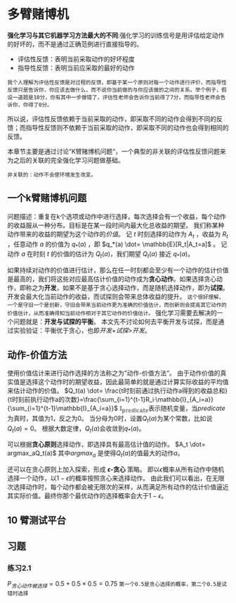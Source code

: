 # 多臂赌博机

**强化学习与其它机器学习方法最大的不同**:强化学习的训练信号是用评估给定动作的好坏的，而不是通过正确范例进行直接指导的。

- 评估性反馈：表明当前采取动作的好坏程度
- 指导性反馈：表明当前应采取的最好的动作

```我个人理解为评估性反馈是对过程的反馈，即基于某一个原则对每一个动作进行评价，而指导性反馈只是告诉你，你应该去做什么，而不说你当前做的与你应该做的之间的关系。举个例子，假设一道题是10分，你有其中一步做错了，评估性老师会告诉你当前得了7分，而指导性老师会告诉你，你得了0分。```

所以说，评估性反馈依赖于当前采取的动作，即采取不同的动作会得到不同的反馈；而指导性反馈则不依赖于当前采取的动作，即采取不同的动作也会得到相同的反馈。

本章节主要是通过讨论”K臂赌博机问题“，一个典型的非关联的评估性反馈问题来为之后的关联的完全强化学习问题做基础。

```非关联的：动作不会使环境发生改变。```

## 一个k臂赌博机问题

问题描述：重复在k个选项或动作中进行选择，每次选择会有一个收益，每个动作的收益服从一种分布。目标是在某一段时间内最大化总收益的期望。
我们称某种动作带来的收益的期望为这个动作的*价值*。
记 $t$ 时刻选择的动作为 $A_t$ ，收益为 $R_t$ ，任意动作 $a$ 的价值为 $q_*(a)$ ，即 $q_*(a) \dot= \mathbb{E}[R_t|A_t=a]$ 。
记动作 $a$ 在时刻 $t$ 的价值的估计为 $Q_t(a)$，我们期望 $Q_t(a)$ 接近 $q_*(a)$。

如果持续对动作的价值进行估计，那么在任一时刻都会至少有一个动作的估计价值是最高的，我们将这些对应最高估计价值的动作成为**贪心动作**。如果选择贪心动作，即称之为**开发**，如果不是基于贪心选择动作，而是随机选择动作，即为**试探**。
开发会最大化当前动作的收益，而试探则会带来总体收益的提升。
```这个很好理解，一个是守旧一个是创新，守旧会带来当前动作更为准确的价值估计，而创新则会提高其它动作的价值估计，从而准确得知当前动作相对于其它动作的价值估计。```
强化学习需要去解决的一个问题就是：**开发与试探的平衡**。
本文先不讨论如何去平衡开发与试探，而是通过实验验证：平衡优于贪心，也即*开发+试探>开发*。

## 动作-价值方法

使用价值估计来进行动作选择的方法称之为”动作-价值方法“。
由于动作价值的真实值是选择这个动作时的期望收益，因此最简单的就是通过计算实际收益的平均值来估计动作的价值。
$Q_t(a) \dot= \frac{t时刻前通过执行动作a得到的收益总和}{t时刻前执行动作a的次数}=\frac{\sum_{i=1}^{t-1}R_i·\mathbb{I}_{A_i=a}}{\sum_{i=1}^{t-1}\mathbb{I}_{A_i=a}}$
$\mathbb{I_{predicate}}$表示随机变量，当$predicate$为真时，其值为1，反之为0。
当分母为$0$时，设置$Q_t(a)$为某个常数，比如说$Q_t(a)=0$。
根据大数定律，$Q_t(a)$会收敛到$q_*(a)$。

可以根据**贪心原则**选择动作，即选择具有最高估计值的动作。
$A_t \dot= argmax_aQ_t(a)$
其中$argmax_a$ 是使得$Q_t(a)$的值最大的动作$a$。

还可以在贪心原则上加入探索，形成 **$\epsilon$-贪心** 策略。
即以$\epsilon$概率从所有动作中随机选择一个动作，以$1-\epsilon$的概率按照贪心来选择动作。
由此我们可以看出，在无限次选择动作时，每个动作都会被无限次的采样，从而满足所有动作的估计价值逼近其实际价值。最终你那个最优动作的选择概率会大于$1-\epsilon$。

## 10 臂测试平台


## 习题

### 练习2.1

$P_{贪心动作被选择}=0.5+0.5\times0.5=0.75$
```第一个0.5是贪心选择的概率，第二个0.5是试错时选择```


